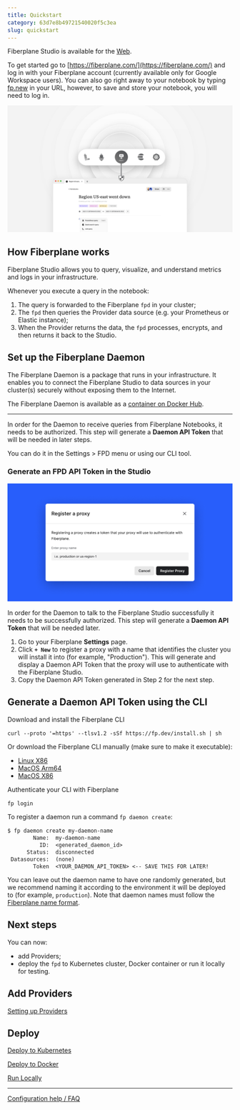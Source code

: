```yaml
---
title: Quickstart
category: 63d7e8b49721540020f5c3ea
slug: quickstart
---
```


Fiberplane Studio is available for the [Web](https://fiberplane.com/).

To get started go to [https://fiberplane.com/](https://fiberplane.com/) and log in with your Fiberplane account (currently available only for Google Workspace users). You can also go right away to your notebook by typing [fp.new](https://fp.new/) in your URL, however, to save and store your notebook, you will need to log in.

![How it works](/docs/fpd.png)

## How Fiberplane works

Fiberplane Studio allows you to query, visualize, and understand metrics and logs in your infrastructure.

Whenever you execute a query in the notebook:

1. The query is forwarded to the Fiberplane `fpd` in your cluster;
2. The `fpd` then queries the Provider data source (e.g. your Prometheus or
   Elastic instance);
3. When the Provider returns the data, the `fpd` processes, encrypts, and then returns it back to the Studio.

## Set up the Fiberplane Daemon

The Fiberplane Daemon is a package that runs in your infrastructure. It enables you to connect the Fiberplane Studio to data sources in your cluster(s) securely without exposing them to the Internet.

The Fiberplane Daemon is available as a [container on Docker Hub](https://hub.docker.com/r/fiberplane/fpd).

---

In order for the Daemon to receive queries from Fiberplane Notebooks, it needs to be authorized. This step will generate a **Daemon API Token** that will be needed in later steps.

You can do it in the Settings > FPD menu or using our CLI tool.

### Generate an FPD API Token in the Studio

![Register a proxy](/docs/quickstart/register_an_fpd.png)

In order for the Daemon to talk to the Fiberplane Studio successfully it needs to be successfully authorized. This step will generate a **Daemon API Token** that will be needed later.

1. Go to your Fiberplane **Settings** page.
2. Click **`+ New`** to register a proxy with a name that identifies the cluster you will install it into (for example, "Production"). This will generate and display a Daemon API Token that the proxy will use to authenticate with the Fiberplane Studio.
3. Copy the Daemon API Token generated in Step 2 for the next step.

## Generate a Daemon API Token using the CLI

Download and install the Fiberplane CLI

```shell
curl --proto '=https' --tlsv1.2 -sSf https://fp.dev/install.sh | sh
```

Or download the Fiberplane CLI manually (make sure to make it executable):

- [Linux X86](https://fp.dev/fp/latest/x86_64-unknown-linux-gnu/fp)
- [MacOS Arm64](https://fp.dev/fp/latest/aarch64-apple-darwin/fp)
- [MacOS X86](https://fp.dev/fp/latest/x86_64-apple-darwin/fp)

Authenticate your CLI with Fiberplane

```shell
fp login
```

To register a daemon run a command `fp daemon create`:

```shell
$ fp daemon create my-daemon-name
		Name:  my-daemon-name
          ID:  <generated_daemon_id>
      Status:  disconnected
 Datasources:  (none)
        Token  <YOUR_DAEMON_API_TOKEN> <-- SAVE THIS FOR LATER!
```

You can leave out the daemon name to have one randomly generated, but we recommend naming it according to the environment it will be deployed to (for example, `production`). Note that daemon names must follow the [Fiberplane name format](doc:configuration-help-faq#resource-names).

## Next steps

You can now:

- add Providers;
- deploy the `fpd` to Kubernetes cluster, Docker container or run it locally for testing.

## Add Providers

[Setting up Providers](doc:setting-up-providers)

## Deploy

[Deploy to Kubernetes](doc:deploy-to-kubernetes)

[Deploy to Docker](doc:deploy-to-docker)

[Run Locally](doc:run-locally)

---

[Configuration help / FAQ](doc:configuration-help-faq)
